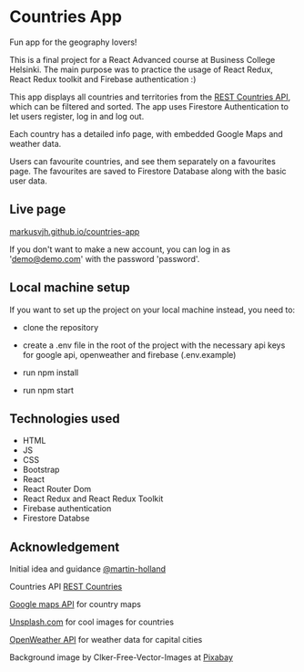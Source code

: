 # Countries App

Fun app for the geography lovers!

This is a final project for a React Advanced course at Business College Helsinki. The main purpose was to practice the usage of React Redux, React Redux toolkit and Firebase authentication :)

This app displays all countries and territories from the [REST Countries API](https://restcountries.com/), which can be filtered and sorted. The app uses Firestore Authentication to let users register, log in and log out.

Each country has a detailed info page, with embedded Google Maps and weather data.

Users can favourite countries, and see them separately on a favourites page. The favourites are saved to Firestore Database along with the basic user data.

## Live page

[markusvjh.github.io/countries-app](https://markusvjh.github.io/countries-app)

If you don't want to make a new account, you can log in as 'demo@demo.com' with the password 'password'.

## Local machine setup

If you want to set up the project on your local machine instead, you need to:

- clone the repository

- create a .env file in the root of the project with the necessary api keys for google api, openweather and firebase (.env.example)

- run npm install
- run npm start

## Technologies used

- HTML
- JS
- CSS
- Bootstrap
- React
- React Router Dom
- React Redux and React Redux Toolkit
- Firebase authentication
- Firestore Databse

## Acknowledgement

Initial idea and guidance [@martin-holland](https://github.com/martin-holland)

Countries API [REST Countries](https://restcountries.com/)

[Google maps API](https://developers.google.com/maps/documentation/embed/get-started) for country maps

[Unsplash.com](https://unsplash.com/) for cool images for countries

[OpenWeather API](https://openweathermap.org/api) for weather data for capital cities

Background image by Clker-Free-Vector-Images at [ Pixabay](https://pixabay.com/vectors/globe-earth-continents-planet-296471/)
